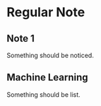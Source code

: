 # Regular Note

## Note 1

Something should be noticed.

## Machine Learning

Something should be list.